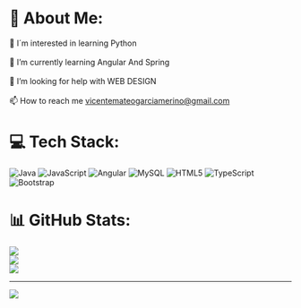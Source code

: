 # 💫 About Me:
🎯 I´m interested in learning Python<br><br>🌱 I’m currently learning Angular And Spring<br><br>🤝 I’m looking for help with WEB DESIGN<br><br>📫 How to reach me vicentemateogarciamerino@gmail.com


# 💻 Tech Stack:
![Java](https://img.shields.io/badge/java-%23ED8B00.svg?style=for-the-badge&logo=openjdk&logoColor=white) ![JavaScript](https://img.shields.io/badge/javascript-%23323330.svg?style=for-the-badge&logo=javascript&logoColor=%23F7DF1E) ![Angular](https://img.shields.io/badge/angular-%23DD0031.svg?style=for-the-badge&logo=angular&logoColor=white) ![MySQL](https://img.shields.io/badge/mysql-4479A1.svg?style=for-the-badge&logo=mysql&logoColor=white) ![HTML5](https://img.shields.io/badge/html5-%23E34F26.svg?style=for-the-badge&logo=html5&logoColor=white) ![TypeScript](https://img.shields.io/badge/typescript-%23007ACC.svg?style=for-the-badge&logo=typescript&logoColor=white) ![Bootstrap](https://img.shields.io/badge/bootstrap-%238511FA.svg?style=for-the-badge&logo=bootstrap&logoColor=white)
# 📊 GitHub Stats:
![](https://github-readme-stats.vercel.app/api?username=Vmateogms&theme=dark&hide_border=true&include_all_commits=false&count_private=false)<br/>
![](https://github-readme-streak-stats.herokuapp.com/?user=Vmateogms&theme=dark&hide_border=true)<br/>
![](https://github-readme-stats.vercel.app/api/top-langs/?username=Vmateogms&theme=dark&hide_border=true&include_all_commits=false&count_private=false&layout=compact)

---
[![](https://visitcount.itsvg.in/api?id=Vmateogms&icon=0&color=0)](https://visitcount.itsvg.in)

<!-- Proudly created with GPRM ( https://gprm.itsvg.in ) -->
